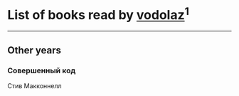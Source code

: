 # List of books read by [vodolaz](https://plus.google.com/100814312071069684938)<sup>1</sup>
---

## Other years

### Совершенный код
Стив Макконнелл



